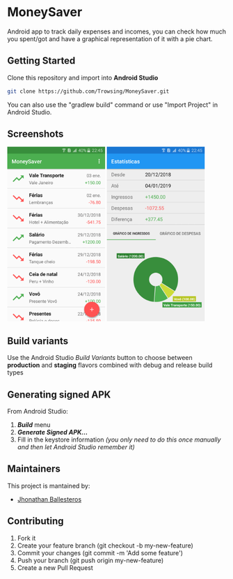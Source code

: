 # MoneySaver

Android app to track daily expenses and incomes, you can check how much you spent/got and have a graphical representation of it with a pie chart.


## Getting Started
Clone this repository and import into **Android Studio**
```bash
git clone https://github.com/Trowsing/MoneySaver.git
```
You can also use the "gradlew build" command or use "Import Project" in Android Studio.

Screenshots
-------------

<img src="screenshots/1.png" height="400" alt="Screenshot"/>
<img src="screenshots/2.png" height="400" alt="Screenshot"/> 


## Build variants
Use the Android Studio *Build Variants* button to choose between **production** and **staging** flavors combined with debug and release build types


## Generating signed APK
From Android Studio:
1. ***Build*** menu
2. ***Generate Signed APK...***
3. Fill in the keystore information *(you only need to do this once manually and then let Android Studio remember it)*

## Maintainers
This project is mantained by:
* [Jhonathan Ballesteros](http://github.com/Trowsing)


## Contributing

1. Fork it
2. Create your feature branch (git checkout -b my-new-feature)
3. Commit your changes (git commit -m 'Add some feature')
4. Push your branch (git push origin my-new-feature)
5. Create a new Pull Request

